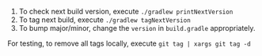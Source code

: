 1. To check next build version, execute `./gradlew printNextVersion`
2. To tag next build, execute `./gradlew tagNextVersion`
3. To bump major/minor, change the `version` in `build.gradle` appropriately.

For testing, to remove all tags locally, execute `git tag | xargs git tag -d`